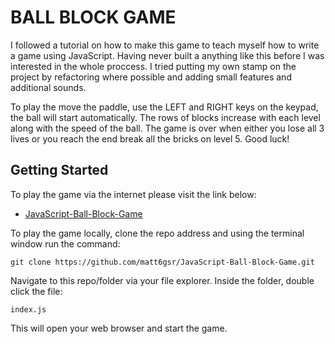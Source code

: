 # BALL BLOCK GAME

I followed a tutorial on how to make this game to teach myself how to write a game using JavaScript. Having never built a anything like this before I was interested in the whole proccess. I tried putting my own stamp on the project by refactoring where possible and adding small features and additional sounds.

To play the move the paddle, use the LEFT and RIGHT keys on the keypad, the ball will start automatically. The rows of blocks increase with each level along with the speed of the ball. The game is over when either you lose all 3 lives or you reach the end break all the bricks on level 5. Good luck!

## Getting Started

To play the game via the internet please visit the link below:

- [JavaScript-Ball-Block-Game](www.javascript-ball-block-game.surge.sh)

To play the game locally, clone the repo address and using the terminal window run the command:

```
git clone https://github.com/matt6gsr/JavaScript-Ball-Block-Game.git
```

Navigate to this repo/folder via your file explorer. Inside the folder, double click the file:

```
index.js
```

This will open your web browser and start the game.
